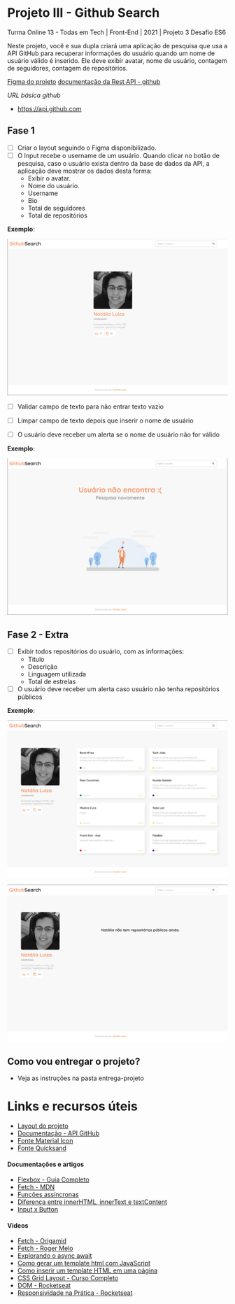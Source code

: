 # Projeto III - Github Search

Turma Online 13 - Todas em Tech | Front-End | 2021 |  Projeto 3 Desafio ES6


Neste projeto, você e sua dupla criará uma aplicação de pesquisa que usa a API GitHub para recuperar informações do usuário quando um nome de usuário válido é inserido. Ele deve exibir avatar, nome de usuário, contagem de seguidores, contagem de repositórios.



[Figma do projeto](https://www.figma.com/file/UjuUSqwVpb7OtbWysQZffj/github-search?node-id=0%3A1)
[documentação da Rest API - github](https://docs.github.com/pt/rest)

*URL básica github* 
- https://api.github.com 



## Fase 1
- [ ] Criar o layout seguindo o Figma disponibilizado.
- [ ] O Input recebe o username de um usuário. Quando clicar no botão de pesquisa, caso o usuário exista dentro da base de dados da API, a aplicação deve mostrar os dados desta forma: 
   - Exibir o avatar.
   - Nome do usuário.
   - Username
   - Bio
   - Total de seguidores
   - Total de repositórios

**Exemplo**: 
<p align="center">
  <img src="./images/profile.png" />
</p>

- [ ] Validar campo de texto para não entrar texto vazio
- [ ] Limpar campo de texto depois que inserir o nome de usuário
- [ ] O usuário deve receber um alerta se o nome de usuário não for válido 
  

**Exemplo**: 
<p align="center">
  <img src="./images/not-found.png" />
</p>



## Fase 2 - Extra

- [ ] Exibir todos repositórios do usuário, com as informações:
    - Titulo
    - Descrição
    - Linguagem utilizada
    - Total de estrelas
- [ ] O usuário deve receber um alerta caso usuário não tenha repositórios públicos  

**Exemplo**: 
<p align="center">
  <img src="./images/profile-repos.png" />
</p>
<p align="center">
  <img src="./images/repos-nao-encontrado.png" />
</p>

## Como vou entregar o projeto?
- Veja as instruções na pasta entrega-projeto

# Links e recursos úteis

- [Layout do projeto](https://www.figma.com/file/UjuUSqwVpb7OtbWysQZffj/github-search?node-id=0%3A1)
- [Documentação - API GitHub](https://docs.github.com/pt/rest)
- [Fonte Material Icon](https://fonts.google.com/icons)
- [Fonte Quicksand](https://fonts.google.com/specimen/Quicksand)

#### Documentações e artigos

- [Flexbox - Guia Completo](https://origamid.com/projetos/flexbox-guia-completo/)
- [Fetch - MDN](https://developer.mozilla.org/en-US/docs/Web/API/Fetch_API/Using_Fetch)
- [Funções assíncronas](https://developer.mozilla.org/pt-BR/docs/Web/JavaScript/Reference/Statements/async_function)
- [Diferença entre innerHTML, innerText e textContent](https://www.mundojs.com.br/2019/07/18/diferencas-entre-innerhtml-innertext-e-textcontent/)
- [Input x Button](http://devfuria.com.br/html-css/botoes-button-submit-reset/)


#### Videos
- [Fetch - Origamid](https://www.youtube.com/watch?v=fhIDgAfuJZ8&t=329s)
- [Fetch - Roger Melo](https://www.youtube.com/watch?v=m3K8DP4kVXQ&t=77s)
- [Explorando o async await](https://www.youtube.com/watch?v=U_eGa7LEsDk&t=38s)
- [Como gerar um template html com JavaScript](https://www.youtube.com/watch?v=6gW1AtvGl-g&t=8s)
- [Como inserir um template HTML em uma página](https://www.youtube.com/watch?v=haujO0FozDM&t=25s)
- [CSS Grid Layout - Curso Completo](https://www.youtube.com/watch?v=hKXOVD2Yrj8&t=13030s)
- [DOM - Rocketseat ](https://www.youtube.com/watch?v=UftSB4DaRU4&t=5s)
- [Responsividade na Prática - Rocketseat](youtube.com/watch?v=H91DhKPjhPk&list=PL85ITvJ7FLogMzb2s6K5wKpQK2nL76vUK&index=6)
